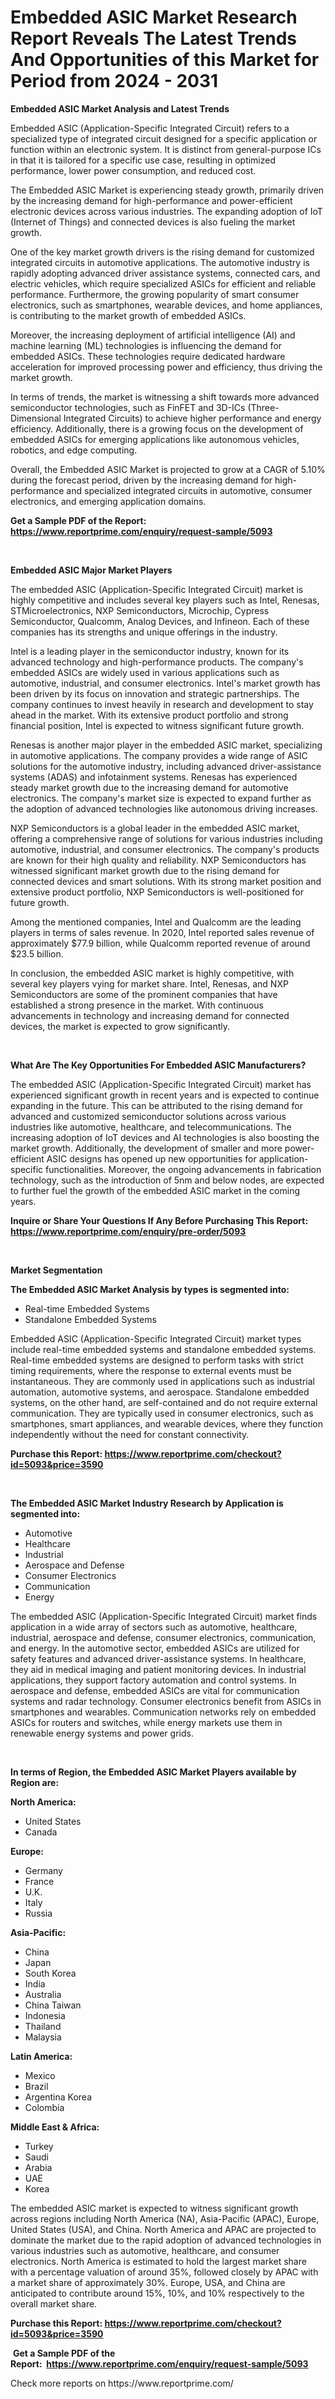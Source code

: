 <p><h1>Embedded ASIC Market Research Report Reveals The Latest Trends And Opportunities of this Market for Period from 2024 - 2031</h1></p><p><strong>Embedded ASIC Market Analysis and Latest Trends</strong></p>
<p><p>Embedded ASIC (Application-Specific Integrated Circuit) refers to a specialized type of integrated circuit designed for a specific application or function within an electronic system. It is distinct from general-purpose ICs in that it is tailored for a specific use case, resulting in optimized performance, lower power consumption, and reduced cost.</p><p>The Embedded ASIC Market is experiencing steady growth, primarily driven by the increasing demand for high-performance and power-efficient electronic devices across various industries. The expanding adoption of IoT (Internet of Things) and connected devices is also fueling the market growth.</p><p>One of the key market growth drivers is the rising demand for customized integrated circuits in automotive applications. The automotive industry is rapidly adopting advanced driver assistance systems, connected cars, and electric vehicles, which require specialized ASICs for efficient and reliable performance. Furthermore, the growing popularity of smart consumer electronics, such as smartphones, wearable devices, and home appliances, is contributing to the market growth of embedded ASICs.</p><p>Moreover, the increasing deployment of artificial intelligence (AI) and machine learning (ML) technologies is influencing the demand for embedded ASICs. These technologies require dedicated hardware acceleration for improved processing power and efficiency, thus driving the market growth.</p><p>In terms of trends, the market is witnessing a shift towards more advanced semiconductor technologies, such as FinFET and 3D-ICs (Three-Dimensional Integrated Circuits) to achieve higher performance and energy efficiency. Additionally, there is a growing focus on the development of embedded ASICs for emerging applications like autonomous vehicles, robotics, and edge computing.</p><p>Overall, the Embedded ASIC Market is projected to grow at a CAGR of 5.10% during the forecast period, driven by the increasing demand for high-performance and specialized integrated circuits in automotive, consumer electronics, and emerging application domains.</p></p>
<p><strong>Get a Sample PDF of the Report:&nbsp; <a href="https://www.reportprime.com/enquiry/request-sample/5093">https://www.reportprime.com/enquiry/request-sample/5093</a></strong></p>
<p>&nbsp;</p>
<p><strong>Embedded ASIC Major Market Players</strong></p>
<p><p>The embedded ASIC (Application-Specific Integrated Circuit) market is highly competitive and includes several key players such as Intel, Renesas, STMicroelectronics, NXP Semiconductors, Microchip, Cypress Semiconductor, Qualcomm, Analog Devices, and Infineon. Each of these companies has its strengths and unique offerings in the industry.</p><p>Intel is a leading player in the semiconductor industry, known for its advanced technology and high-performance products. The company's embedded ASICs are widely used in various applications such as automotive, industrial, and consumer electronics. Intel's market growth has been driven by its focus on innovation and strategic partnerships. The company continues to invest heavily in research and development to stay ahead in the market. With its extensive product portfolio and strong financial position, Intel is expected to witness significant future growth.</p><p>Renesas is another major player in the embedded ASIC market, specializing in automotive applications. The company provides a wide range of ASIC solutions for the automotive industry, including advanced driver-assistance systems (ADAS) and infotainment systems. Renesas has experienced steady market growth due to the increasing demand for automotive electronics. The company's market size is expected to expand further as the adoption of advanced technologies like autonomous driving increases.</p><p>NXP Semiconductors is a global leader in the embedded ASIC market, offering a comprehensive range of solutions for various industries including automotive, industrial, and consumer electronics. The company's products are known for their high quality and reliability. NXP Semiconductors has witnessed significant market growth due to the rising demand for connected devices and smart solutions. With its strong market position and extensive product portfolio, NXP Semiconductors is well-positioned for future growth.</p><p>Among the mentioned companies, Intel and Qualcomm are the leading players in terms of sales revenue. In 2020, Intel reported sales revenue of approximately $77.9 billion, while Qualcomm reported revenue of around $23.5 billion.</p><p>In conclusion, the embedded ASIC market is highly competitive, with several key players vying for market share. Intel, Renesas, and NXP Semiconductors are some of the prominent companies that have established a strong presence in the market. With continuous advancements in technology and increasing demand for connected devices, the market is expected to grow significantly.</p></p>
<p>&nbsp;</p>
<p><strong>What Are The Key Opportunities For Embedded ASIC Manufacturers?</strong></p>
<p><p>The embedded ASIC (Application-Specific Integrated Circuit) market has experienced significant growth in recent years and is expected to continue expanding in the future. This can be attributed to the rising demand for advanced and customized semiconductor solutions across various industries like automotive, healthcare, and telecommunications. The increasing adoption of IoT devices and AI technologies is also boosting the market growth. Additionally, the development of smaller and more power-efficient ASIC designs has opened up new opportunities for application-specific functionalities. Moreover, the ongoing advancements in fabrication technology, such as the introduction of 5nm and below nodes, are expected to further fuel the growth of the embedded ASIC market in the coming years.</p></p>
<p><strong>Inquire or Share Your Questions If Any Before Purchasing This Report: <a href="https://www.reportprime.com/enquiry/pre-order/5093">https://www.reportprime.com/enquiry/pre-order/5093</a></strong></p>
<p>&nbsp;</p>
<p><strong>Market Segmentation</strong></p>
<p><strong>The Embedded ASIC Market Analysis by types is segmented into:</strong></p>
<p><ul><li>Real-time Embedded Systems</li><li>Standalone Embedded Systems</li></ul></p>
<p><p>Embedded ASIC (Application-Specific Integrated Circuit) market types include real-time embedded systems and standalone embedded systems. Real-time embedded systems are designed to perform tasks with strict timing requirements, where the response to external events must be instantaneous. They are commonly used in applications such as industrial automation, automotive systems, and aerospace. Standalone embedded systems, on the other hand, are self-contained and do not require external communication. They are typically used in consumer electronics, such as smartphones, smart appliances, and wearable devices, where they function independently without the need for constant connectivity.</p></p>
<p><strong>Purchase this Report:&nbsp;<a href="https://www.reportprime.com/checkout?id=5093&price=3590">https://www.reportprime.com/checkout?id=5093&price=3590</a></strong></p>
<p>&nbsp;</p>
<p><strong>The Embedded ASIC Market Industry Research by Application is segmented into:</strong></p>
<p><ul><li>Automotive</li><li>Healthcare</li><li>Industrial</li><li>Aerospace and Defense</li><li>Consumer Electronics</li><li>Communication</li><li>Energy</li></ul></p>
<p><p>The embedded ASIC (Application-Specific Integrated Circuit) market finds application in a wide array of sectors such as automotive, healthcare, industrial, aerospace and defense, consumer electronics, communication, and energy. In the automotive sector, embedded ASICs are utilized for safety features and advanced driver-assistance systems. In healthcare, they aid in medical imaging and patient monitoring devices. In industrial applications, they support factory automation and control systems. In aerospace and defense, embedded ASICs are vital for communication systems and radar technology. Consumer electronics benefit from ASICs in smartphones and wearables. Communication networks rely on embedded ASICs for routers and switches, while energy markets use them in renewable energy systems and power grids.</p></p>
<p>&nbsp;</p>
<p><strong>In terms of Region, the Embedded ASIC Market Players available by Region are:</strong></p>
<p>
    <p> <strong> North America: </strong>
        <ul>
            <li>United States</li>
            <li>Canada</li>
        </ul>
        </p> 
    <p> <strong> Europe: </strong>
        <ul>
            <li>Germany</li>
            <li>France</li>
            <li>U.K.</li>
            <li>Italy</li>
            <li>Russia</li>
        </ul>
        </p> 
    <p> <strong> Asia-Pacific: </strong>
        <ul>
            <li>China</li>
            <li>Japan</li>
            <li>South Korea</li>
            <li>India</li>
            <li>Australia</li>
            <li>China Taiwan</li>
            <li>Indonesia</li>
            <li>Thailand</li>
            <li>Malaysia</li>
        </ul>
        </p> 
    <p> <strong> Latin America: </strong>
        <ul>
            <li>Mexico</li>
            <li>Brazil</li>
            <li>Argentina Korea</li>
            <li>Colombia</li>
        </ul>
        </p> 
    <p> <strong> Middle East & Africa: </strong>
        <ul>
            <li>Turkey</li>
            <li>Saudi</li>
            <li>Arabia</li>
            <li>UAE</li>
            <li>Korea</li>
        </ul>
    </p>
    </p>
<p><p>The embedded ASIC market is expected to witness significant growth across regions including North America (NA), Asia-Pacific (APAC), Europe, United States (USA), and China. North America and APAC are projected to dominate the market due to the rapid adoption of advanced technologies in various industries such as automotive, healthcare, and consumer electronics. North America is estimated to hold the largest market share with a percentage valuation of around 35%, followed closely by APAC with a market share of approximately 30%. Europe, USA, and China are anticipated to contribute around 15%, 10%, and 10% respectively to the overall market share.</p></p>
<p><strong>Purchase this Report: <a href="https://www.reportprime.com/checkout?id=5093&price=3590">https://www.reportprime.com/checkout?id=5093&price=3590</a></strong></p>
<p>&nbsp;<strong>Get a Sample PDF of the Report:&nbsp;&nbsp;<a href="https://www.reportprime.com/enquiry/request-sample/5093">https://www.reportprime.com/enquiry/request-sample/5093</a></strong></p>
<p><strong></strong></p>
<p>Check more reports on https://www.reportprime.com/</p>